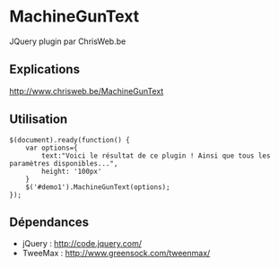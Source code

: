 MachineGunText
==============

JQuery plugin par ChrisWeb.be

Explications
------------
http://www.chrisweb.be/MachineGunText

Utilisation
-----------
```
$(document).ready(function() {
	var options={
		text:"Voici le résultat de ce plugin ! Ainsi que tous les paramètres disponibles...",
		height: '100px'
	}
	$('#demo1').MachineGunText(options);
});
```

Dépendances
-----------
- jQuery : http://code.jquery.com/
- TweeMax : http://www.greensock.com/tweenmax/
